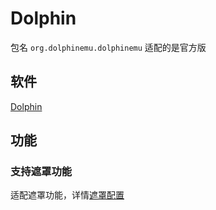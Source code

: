 # Dolphin

包名 `org.dolphinemu.dolphinemu` 适配的是官方版

## 软件

[Dolphin](https://github.com/dolphin-emu/dolphin)

## 功能

### 支持遮罩功能

适配遮罩功能，详情[遮罩配置](Overlay.md)